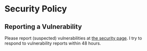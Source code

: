 # Security Policy

## Reporting a Vulnerability

Please report (suspected) vulnerabilities at [the security page](https://github.com/thijsvanloef/palworld-server-docker/security).
I try to respond to vulnerability reports within 48 hours.
